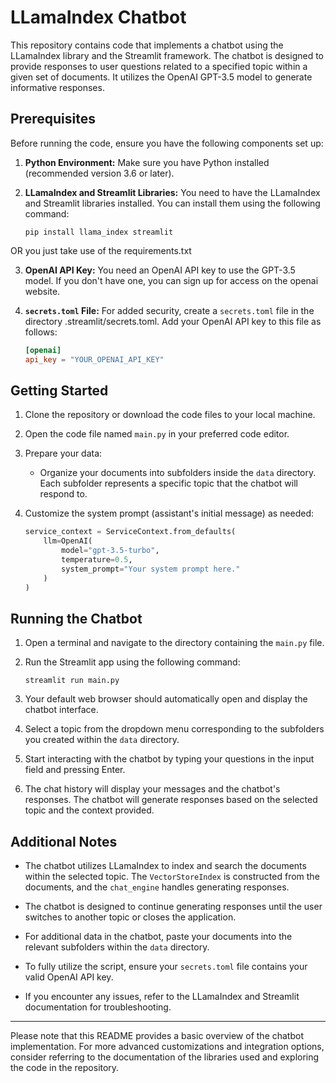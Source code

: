 # LLamaIndex Chatbot

This repository contains code that implements a chatbot using the LLamaIndex library and the Streamlit framework. The chatbot is designed to provide responses to user questions related to a specified topic within a given set of documents. It utilizes the OpenAI GPT-3.5 model to generate informative responses.

## Prerequisites

Before running the code, ensure you have the following components set up:

1. **Python Environment:** Make sure you have Python installed (recommended version 3.6 or later).

2. **LLamaIndex and Streamlit Libraries:** You need to have the LLamaIndex and Streamlit libraries installed. You can install them using the following command:
   ```
   pip install llama_index streamlit
   ```
OR you just take use of the requirements.txt

3. **OpenAI API Key:** You need an OpenAI API key to use the GPT-3.5 model. If you don't have one, you can sign up for access on the openai website.

4. **`secrets.toml` File:** For added security, create a `secrets.toml` file in the directory .streamlit/secrets.toml. Add your OpenAI API key to this file as follows:
   ```toml
   [openai]
   api_key = "YOUR_OPENAI_API_KEY"
   ```

## Getting Started

1. Clone the repository or download the code files to your local machine.

2. Open the code file named `main.py` in your preferred code editor.

3. Prepare your data:
   - Organize your documents into subfolders inside the `data` directory. Each subfolder represents a specific topic that the chatbot will respond to.

4. Customize the system prompt (assistant's initial message) as needed:
   ```python
   service_context = ServiceContext.from_defaults(
       llm=OpenAI(
           model="gpt-3.5-turbo",
           temperature=0.5,
           system_prompt="Your system prompt here."
       )
   )
   ```

## Running the Chatbot

1. Open a terminal and navigate to the directory containing the `main.py` file.

2. Run the Streamlit app using the following command:
   ```
   streamlit run main.py
   ```

3. Your default web browser should automatically open and display the chatbot interface.

4. Select a topic from the dropdown menu corresponding to the subfolders you created within the `data` directory.

5. Start interacting with the chatbot by typing your questions in the input field and pressing Enter.

6. The chat history will display your messages and the chatbot's responses. The chatbot will generate responses based on the selected topic and the context provided.

## Additional Notes

- The chatbot utilizes LLamaIndex to index and search the documents within the selected topic. The `VectorStoreIndex` is constructed from the documents, and the `chat_engine` handles generating responses.

- The chatbot is designed to continue generating responses until the user switches to another topic or closes the application.

- For additional data in the chatbot, paste your documents into the relevant subfolders within the `data` directory.

- To fully utilize the script, ensure your `secrets.toml` file contains your valid OpenAI API key.

- If you encounter any issues, refer to the LLamaIndex and Streamlit documentation for troubleshooting.

---

Please note that this README provides a basic overview of the chatbot implementation. For more advanced customizations and integration options, consider referring to the documentation of the libraries used and exploring the code in the repository.
